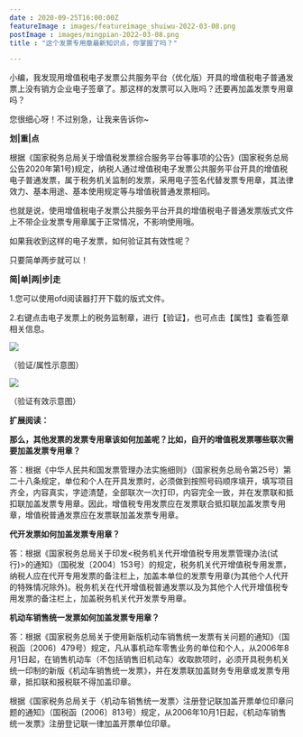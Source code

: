 ```yaml
---
date : 2020-09-25T16:00:00Z
featureImage : images/featureimage_shuiwu-2022-03-08.png
postImage : images/mingpian-2022-03-08.png
title : "这个发票专用章最新知识点，你掌握了吗？"

---
```

小编，我发现用增值税电子发票公共服务平台（优化版）开具的增值税电子普通发票上没有销方企业电子签章了。那这样的发票可以入账吗？还要再加盖发票专用章吗？

您很细心呀！不过别急，让我来告诉你\~

**划|重|点**

根据《国家税务总局关于增值税发票综合服务平台等事项的公告》(国家税务总局公告2020年第1号)规定，纳税人通过增值税电子发票公共服务平台开具的增值税电子普通发票，属于税务机关监制的发票，采用电子签名代替发票专用章，其法律效力、基本用途、基本使用规定等与增值税普通发票相同。

也就是说，使用增值税电子发票公共服务平台开具的增值税电子普通发票版式文件上不带企业发票专用章属于正常情况，不影响使用哦。

如果我收到这样的电子发票，如何验证其有效性呢？

只要简单两步就可以！

**简|单|两|步|走**

1\.您可以使用ofd阅读器打开下载的版式文件。

2\.右键点击电子发票上的税务监制章，进行【验证】，也可点击【属性】查看签章相关信息。

![](/images/20092601-2022-03-08.jpeg)

（验证/属性示意图）

![](/images/20092602-2022-03-08.jpeg)

（验证有效示意图）

**扩展阅读：**

**那么，其他发票的发票专用章该如何加盖呢？比如，自开的增值税发票哪些联次需要加盖发票专用章？**

答：根据《中华人民共和国发票管理办法实施细则》（国家税务总局令第25号）第二十八条规定，单位和个人在开具发票时，必须做到按照号码顺序填开，填写项目齐全，内容真实，字迹清楚，全部联次一次打印，内容完全一致，并在发票联和抵扣联加盖发票专用章。因此，增值税专用发票应在发票联合抵扣联加盖发票专用章，增值税普通发票应在发票联加盖发票专用章。

**代开发票如何加盖发票专用章？**

答：根据《国家税务总局关于印发<税务机关代开增值税专用发票管理办法(试行)>的通知》（国税发〔2004〕153号）的规定，税务机关代开增值税专用发票，纳税人应在代开专用发票的备注栏上，加盖本单位的发票专用章(为其他个人代开的特殊情况除外)。税务机关在代开增值税普通发票以及为其他个人代开增值税专用发票的备注栏上，加盖税务机关代开发票专用章。

**机动车销售统一发票如何加盖发票专用章？**

答：根据《国家税务总局关于使用新版机动车销售统一发票有关问题的通知》（国税函〔2006〕479号）规定，凡从事机动车零售业务的单位和个人，从2006年8月1日起，在销售机动车（不包括销售旧机动车）收取款项时，必须开具税务机关统一印制的新版《机动车销售统一发票》，并在发票联加盖财务专用章或发票专用章，抵扣联和报税联不得加盖印章。

根据《国家税务总局关于〈机动车销售统一发票〉注册登记联加盖开票单位印章问题的通知》（国税函〔2006〕813号）规定，从2006年10月1日起，《机动车销售统一发票》注册登记联一律加盖开票单位印章。